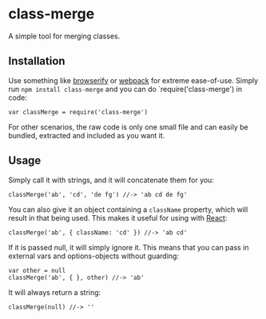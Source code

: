 class-merge
===========

A simple tool for merging classes.

Installation
------------

Use something like [browserify](http://browserify.org) or [webpack](http://webpack.github.io) for extreme ease-of-use.
Simply run `npm install class-merge` and you can do `require('class-merge') in
code:

    var classMerge = require('class-merge')

For other scenarios, the raw code is only one small file and can easily be
bundled, extracted and included as you want it.


Usage
-----

Simply call it with strings, and it will concatenate them for you:

    classMerge('ab', 'cd', 'de fg') //-> 'ab cd de fg'

You can also give it an object containing a `className` property, which will
result in that being used. This makes it useful for using with [React](https://gist.github.com/sebmarkbage/a6e220b7097eb3c79ab7#merging-classes):

    classMerge('ab', { className: 'cd' }) //-> 'ab cd'

If it is passed null, it will simply ignore it. This means that you can pass in
external vars and options-objects without guarding:

    var other = null
    classMerge('ab', { }, other) //-> 'ab'

It will always return a string:

    classMerge(null) //-> ''
